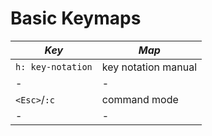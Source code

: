 # Basic Keymaps

_Key_ | _Map_
-|-
`h: key-notation` | key notation manual
-|-
`<Esc>`/`:c` | command mode
-|-
